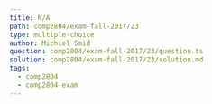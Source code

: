 ```yaml
---
title: N/A
path: comp2804/exam-fall-2017/23
type: multiple-choice
author: Michiel Smid
question: comp2804/exam-fall-2017/23/question.ts
solution: comp2804/exam-fall-2017/23/solution.md
tags:
  - comp2804
  - comp2804-exam
---
```

